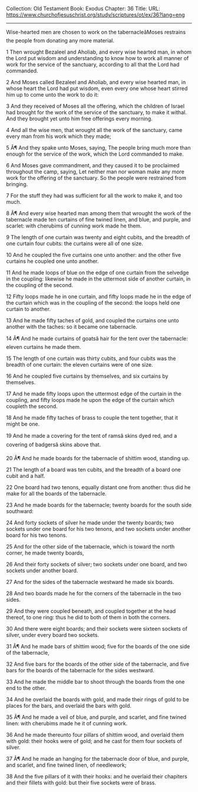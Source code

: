 Collection: Old Testament
Book: Exodus
Chapter: 36
Title: 
URL: https://www.churchofjesuschrist.org/study/scriptures/ot/ex/36?lang=eng

---

Wise-hearted men are chosen to work on the tabernacleâMoses restrains the people from donating any more material.

1 Then wrought Bezaleel and Aholiab, and every wise hearted man, in whom the Lord put wisdom and understanding to know how to work all manner of work for the service of the sanctuary, according to all that the Lord had commanded.

2 And Moses called Bezaleel and Aholiab, and every wise hearted man, in whose heart the Lord had put wisdom, even every one whose heart stirred him up to come unto the work to do it:

3 And they received of Moses all the offering, which the children of Israel had brought for the work of the service of the sanctuary, to make it withal. And they brought yet unto him free offerings every morning.

4 And all the wise men, that wrought all the work of the sanctuary, came every man from his work which they made;

5 Â¶ And they spake unto Moses, saying, The people bring much more than enough for the service of the work, which the Lord commanded to make.

6 And Moses gave commandment, and they caused it to be proclaimed throughout the camp, saying, Let neither man nor woman make any more work for the offering of the sanctuary. So the people were restrained from bringing.

7 For the stuff they had was sufficient for all the work to make it, and too much.

8 Â¶ And every wise hearted man among them that wrought the work of the tabernacle made ten curtains of fine twined linen, and blue, and purple, and scarlet: with cherubims of cunning work made he them.

9 The length of one curtain was twenty and eight cubits, and the breadth of one curtain four cubits: the curtains were all of one size.

10 And he coupled the five curtains one unto another: and the other five curtains he coupled one unto another.

11 And he made loops of blue on the edge of one curtain from the selvedge in the coupling: likewise he made in the uttermost side of another curtain, in the coupling of the second.

12 Fifty loops made he in one curtain, and fifty loops made he in the edge of the curtain which was in the coupling of the second: the loops held one curtain to another.

13 And he made fifty taches of gold, and coupled the curtains one unto another with the taches: so it became one tabernacle.

14 Â¶ And he made curtains of goatsâ hair for the tent over the tabernacle: eleven curtains he made them.

15 The length of one curtain was thirty cubits, and four cubits was the breadth of one curtain: the eleven curtains were of one size.

16 And he coupled five curtains by themselves, and six curtains by themselves.

17 And he made fifty loops upon the uttermost edge of the curtain in the coupling, and fifty loops made he upon the edge of the curtain which coupleth the second.

18 And he made fifty taches of brass to couple the tent together, that it might be one.

19 And he made a covering for the tent of ramsâ skins dyed red, and a covering of badgersâ skins above that.

20 Â¶ And he made boards for the tabernacle of shittim wood, standing up.

21 The length of a board was ten cubits, and the breadth of a board one cubit and a half.

22 One board had two tenons, equally distant one from another: thus did he make for all the boards of the tabernacle.

23 And he made boards for the tabernacle; twenty boards for the south side southward:

24 And forty sockets of silver he made under the twenty boards; two sockets under one board for his two tenons, and two sockets under another board for his two tenons.

25 And for the other side of the tabernacle, which is toward the north corner, he made twenty boards,

26 And their forty sockets of silver; two sockets under one board, and two sockets under another board.

27 And for the sides of the tabernacle westward he made six boards.

28 And two boards made he for the corners of the tabernacle in the two sides.

29 And they were coupled beneath, and coupled together at the head thereof, to one ring: thus he did to both of them in both the corners.

30 And there were eight boards; and their sockets were sixteen sockets of silver, under every board two sockets.

31 Â¶ And he made bars of shittim wood; five for the boards of the one side of the tabernacle,

32 And five bars for the boards of the other side of the tabernacle, and five bars for the boards of the tabernacle for the sides westward.

33 And he made the middle bar to shoot through the boards from the one end to the other.

34 And he overlaid the boards with gold, and made their rings of gold to be places for the bars, and overlaid the bars with gold.

35 Â¶ And he made a veil of blue, and purple, and scarlet, and fine twined linen: with cherubims made he it of cunning work.

36 And he made thereunto four pillars of shittim wood, and overlaid them with gold: their hooks were of gold; and he cast for them four sockets of silver.

37 Â¶ And he made an hanging for the tabernacle door of blue, and purple, and scarlet, and fine twined linen, of needlework;

38 And the five pillars of it with their hooks: and he overlaid their chapiters and their fillets with gold: but their five sockets were of brass.
